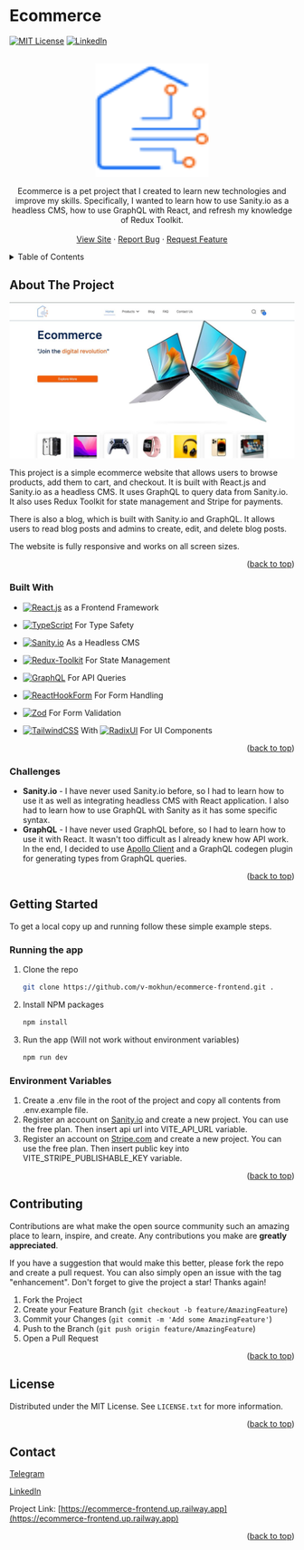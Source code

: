 # Ecommerce

[![MIT License][license-shield]][license-url]
[![LinkedIn][linkedin-shield]][linkedin-url]

<br />
<div align="center">
  <a href="https://ecommerce-frontend.up.railway.app">
		<img src="readme-images/logo.png" alt="Logo" width="200" height="200">
  </a>

  <p align="center">
  Ecommerce is a pet project that I created to learn new technologies and improve my skills. Specifically, I wanted to learn how to use Sanity.io as a headless CMS, how to use GraphQL with React, and refresh my knowledge of Redux Toolkit.
    <br />
    <br />
    <a href="https://ecommerce-frontend.up.railway.app">View Site</a>
    ·
    <a href="https://github.com/v-mokhun/ecommerce-frontend/issues">Report Bug</a>
    ·
    <a href="https://github.com/v-mokhun/ecommerce-frontend/issues">Request Feature</a>
  </p>
</div>

<details>
  <summary>Table of Contents</summary>
  <ol>
    <li>
      <a href="#about-the-project">About The Project</a>
      <ul>
        <li><a href="#built-with">Built With</a></li>
        <li><a href="#challenges">Challenges</a></li>
      </ul>
    </li>
    <li>
      <a href="#getting-started">Getting Started</a>
      <ul>
        <li><a href="#running-the-app">Running the App</a></li>
        <li><a href="#environment-variables">Environment Variables</a></li>
      </ul>
    </li>
    <li><a href="#contributing">Contributing</a></li>
    <li><a href="#license">License</a></li>
    <li><a href="#contact">Contact</a></li>
  </ol>
</details>

## About The Project

[![Home Screenshot][home]](https://ecommerce-frontend.up.railway.app)

This project is a simple ecommerce website that allows users to browse products, add them to cart, and checkout. It is built with React.js and Sanity.io as a headless CMS. It uses GraphQL to query data from Sanity.io. It also uses Redux Toolkit for state management and Stripe for payments.

There is also a blog, which is built with Sanity.io and GraphQL. It allows users to read blog posts and admins to create, edit, and delete blog posts.

The website is fully responsive and works on all screen sizes.

<p align="right">(<a href="#ecommerce">back to top</a>)</p>

### Built With

- [![React.js][React.js]][React-url] as a Frontend Framework

- [![TypeScript][TypeScript.org]][TypeScript-url] For Type Safety

- [![Sanity.io][Sanity.io]][Sanity-url] As a Headless CMS

- [![Redux-Toolkit][Redux-Toolkit]][Redux-Toolkit-url] For State Management

- [![GraphQL][GraphQL]][GraphQL-url] For API Queries

- [![ReactHookForm][ReactHookForm.com]][ReactHookForm-url] For Form Handling

- [![Zod][Zod.dev]][Zod-url] For Form Validation

- [![TailwindCSS][TailwindCSS.com]][TailwindCSS-url] With [![RadixUI][RadixUI.com]][RadixUI-url] For UI Components

<p align="right">(<a href="#ecommerce">back to top</a>)</p>

### Challenges

- **Sanity.io** - I have never used Sanity.io before, so I had to learn how to use it as well as integrating headless CMS with React application. I also had to learn how to use GraphQL with Sanity as it has some specific syntax.
- **GraphQL** - I have never used GraphQL before, so I had to learn how to use it with React. It wasn't too difficult as I already knew how API work. In the end, I decided to use [Apollo Client](https://www.apollographql.com/docs/react/) and a GraphQL codegen plugin for generating types from GraphQL queries.

<p align="right">(<a href="#ecommerce">back to top</a>)</p>

## Getting Started

To get a local copy up and running follow these simple example steps.

### Running the app

1. Clone the repo
   ```sh
   git clone https://github.com/v-mokhun/ecommerce-frontend.git .
   ```
2. Install NPM packages
   ```sh
   npm install
   ```
3. Run the app (Will not work without environment variables)
   ```sh
   npm run dev
   ```

### Environment Variables

1. Create a .env file in the root of the project and copy all contents from .env.example file.
2. Register an account on [Sanity.io](https://www.sanity.io/) and create a new project. You can use the free plan. Then insert api url into VITE_API_URL variable.
3. Register an account on [Stripe.com](https://stripe.com/) and create a new project. You can use the free plan. Then insert public key into VITE_STRIPE_PUBLISHABLE_KEY variable.

<p align="right">(<a href="#ecommerce">back to top</a>)</p>

## Contributing

Contributions are what make the open source community such an amazing place to learn, inspire, and create. Any contributions you make are **greatly appreciated**.

If you have a suggestion that would make this better, please fork the repo and create a pull request. You can also simply open an issue with the tag "enhancement".
Don't forget to give the project a star! Thanks again!

1. Fork the Project
2. Create your Feature Branch (`git checkout -b feature/AmazingFeature`)
3. Commit your Changes (`git commit -m 'Add some AmazingFeature'`)
4. Push to the Branch (`git push origin feature/AmazingFeature`)
5. Open a Pull Request

<p align="right">(<a href="#ecommerce">back to top</a>)</p>

## License

Distributed under the MIT License. See `LICENSE.txt` for more information.

<p align="right">(<a href="#ecommerce">back to top</a>)</p>

## Contact

[Telegram](https://t.me/v_mokhun)

[LinkedIn](https://www.linkedin.com/in/v-mokhun/)

Project Link: [https://ecommerce-frontend.up.railway.app](https://ecommerce-frontend.up.railway.app)

<p align="right">(<a href="#ecommerce">back to top</a>)</p>

[license-shield]: https://img.shields.io/github/license/v-mokhun/ecommerce-frontend.svg?style=for-the-badge
[license-url]: https://github.com/v-mokhun/ecommerce-frontend/blob/master/LICENSE.txt
[linkedin-shield]: https://img.shields.io/badge/-LinkedIn-black.svg?style=for-the-badge&logo=linkedin&colorB=555
[linkedin-url]: https://www.linkedin.com/in/v-mokhun/
[home]: readme-images/home.jpg
[React.js]: https://img.shields.io/badge/-ReactJs-61DAFB?logo=react&logoColor=white&style=for-the-badge
[React-url]: https://reactjs.org/
[Sanity.io]: https://img.shields.io/badge/-Sanity.io-000000?logo=Sanity&logoColor=white&style=for-the-badge
[Sanity-url]: https://www.sanity.io/
[Redux-Toolkit]: https://img.shields.io/badge/-Redux_Toolkit-764ABC?logo=Redux&logoColor=white&style=for-the-badge
[Redux-Toolkit-url]: https://redux-toolkit.js.org/
[GraphQL]: https://img.shields.io/badge/-GraphQL-E10098?logo=GraphQL&logoColor=white&style=for-the-badge
[GraphQL-url]: https://graphql.org/
[ReactHookForm.com]: https://img.shields.io/badge/React%20Hook%20Form-%23EC5990.svg?style=for-the-badge&logo=reacthookform&logoColor=white
[ReactHookForm-url]: https://react-hook-form.com/
[TailwindCSS.com]: https://img.shields.io/badge/tailwindcss-%2338B2AC.svg?style=for-the-badge&logo=tailwind-css&logoColor=white
[TailwindCSS-url]: https://tailwindcss.com/
[TypeScript.org]: https://img.shields.io/badge/typescript-%23007ACC.svg?style=for-the-badge&logo=typescript&logoColor=white
[TypeScript-url]: https://www.typescriptlang.org/
[RadixUI.com]: https://img.shields.io/static/v1?style=for-the-badge&message=Radix+UI&color=161618&logo=Radix+UI&logoColor=FFFFFF&label=
[RadixUI-url]: https://www.radix-ui.com/
[Zod.dev]: https://img.shields.io/static/v1?style=for-the-badge&message=Zod&color=3E67B1&logo=Zod&logoColor=FFFFFF&label=
[Zod-url]: https://zod.dev/
